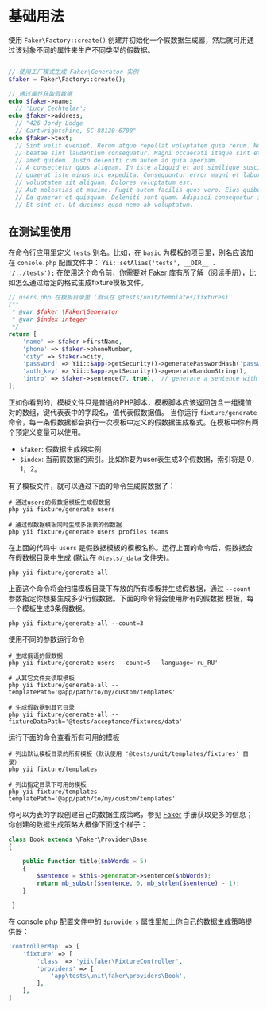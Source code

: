 基础用法
===========

使用 ```Faker\Factory::create()``` 创建并初始化一个假数据生成器，然后就可用通过该对象不同的属性来生产不同类型的假数据。

```php

// 使用工厂模式生成 Faker\Generator 实例
$faker = Faker\Factory::create();

// 通过属性获取假数据
echo $faker->name;
  // 'Lucy Cechtelar';
echo $faker->address;
  // "426 Jordy Lodge
  // Cartwrightshire, SC 88120-6700"
echo $faker->text;
  // Sint velit eveniet. Rerum atque repellat voluptatem quia rerum. Numquam excepturi
  // beatae sint laudantium consequatur. Magni occaecati itaque sint et sit tempore. Nesciunt
  // amet quidem. Iusto deleniti cum autem ad quia aperiam.
  // A consectetur quos aliquam. In iste aliquid et aut similique suscipit. Consequatur qui
  // quaerat iste minus hic expedita. Consequuntur error magni et laboriosam. Aut aspernatur
  // voluptatem sit aliquam. Dolores voluptatum est.
  // Aut molestias et maxime. Fugit autem facilis quos vero. Eius quibusdam possimus est.
  // Ea quaerat et quisquam. Deleniti sunt quam. Adipisci consequatur id in occaecati.
  // Et sint et. Ut ducimus quod nemo ab voluptatum.
```

在测试里使用
-----------

在命令行应用里定义 `tests` 别名。比如，在 `basic` 为模板的项目里，别名应该加在 `console.php` 配置文件中：
`Yii::setAlias('tests', __DIR__ . '/../tests');`
在使用这个命令前，你需要对 [Faker](https://github.com/fzaninotto/Faker) 库有所了解（阅读手册），比如怎么通过给定的格式生成fixture模板文件。

```php
// users.php 在模板目录里 (默认在 @tests/unit/templates/fixtures)
/**
 * @var $faker \Faker\Generator
 * @var $index integer
 */
return [
    'name' => $faker->firstName,
    'phone' => $faker->phoneNumber,
    'city' => $faker->city,
    'password' => Yii::$app->getSecurity()->generatePasswordHash('password_' . $index),
    'auth_key' => Yii::$app->getSecurity()->generateRandomString(),
    'intro' => $faker->sentence(7, true),  // generate a sentence with 7 words
];
```

正如你看到的，模板文件只是普通的PHP脚本，模板脚本应该返回包含一组键值对的数组，键代表表中的字段名，值代表假数据值。
当你运行 `fixture/generate` 命令，每一条假数据都会执行一次模板中定义的假数据生成格式。在模板中你有两个预定义变量可以使用。

* `$faker`: 假数据生成器实例
* `$index`: 当前假数据的索引。比如你要为user表生成3个假数据，索引将是 0，1，2。

有了模板文件，就可以通过下面的命令生成假数据了：

```
# 通过users的假数据模板生成假数据
php yii fixture/generate users

# 通过假数据模板同时生成多张表的假数据
php yii fixture/generate users profiles teams
```

在上面的代码中 `users` 是假数据模板的模板名称。运行上面的命令后，假数据会在假数据目录中生成 (默认在 `@tests/_data` 文件夹)。

```
php yii fixture/generate-all
```

上面这个命令将会扫描模板目录下存放的所有模板并生成假数据，通过 `--count` 参数指定你想要生成多少行假数据。下面的命令将会使用所有的假数据
模板，每一个模板生成3条假数据。

```
php yii fixture/generate-all --count=3
```
使用不同的参数运行命令

```
# 生成俄语的假数据
php yii fixture/generate users --count=5 --language='ru_RU'

# 从其它文件夹读取模板
php yii fixture/generate-all --templatePath='@app/path/to/my/custom/templates'

# 生成假数据到其它目录
php yii fixture/generate-all --fixtureDataPath='@tests/acceptance/fixtures/data'
```

运行下面的命令查看所有可用的模板

```
# 列出默认模板目录的所有模板（默认使用 '@tests/unit/templates/fixtures' 目录）
php yii fixture/templates

# 列出指定目录下可用的模板
php yii fixture/templates --templatePath='@app/path/to/my/custom/templates'
```

你可以为表的字段创建自己的数据生成策略，参见 [Faker](https://github.com/fzaninotto/Faker) 手册获取更多的信息；
你创建的数据生成策略大概像下面这个样子：

```php
class Book extends \Faker\Provider\Base
{

    public function title($nbWords = 5)
    {
        $sentence = $this->generator->sentence($nbWords);
        return mb_substr($sentence, 0, mb_strlen($sentence) - 1);
    }

 }
```

在 console.php 配置文件中的 `$providers` 属性里加上你自己的数据生成策略提供器：

```php
'controllerMap' => [
    'fixture' => [
        'class' => 'yii\faker\FixtureController',
        'providers' => [
            'app\tests\unit\faker\providers\Book',
        ],
    ],
]
```
